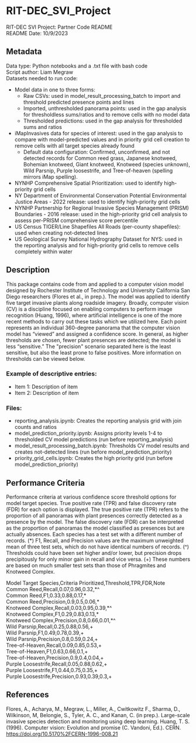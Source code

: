 # RIT-DEC_SVI_Project
RIT-DEC SVI Project: Partner Code README  
README Date: 10/9/2023  

## Metadata
Data type: Python notebooks and a .txt file with bash code  
Script author: Liam Megraw  
Datasets needed to run code:  
- Model data in one to three forms:
  - Raw CSVs: used in model_result_processing_batch to import and threshold predicted presence points and lines
  - Imported, unthresholded panorama points: used in the gap analysis for thresholdless sums/ratios and to remove cells with no model data
  - Thresholded predictions: used in the gap analysis for thresholded sums and ratios
- iMapInvasives data for species of interest: used in the gap analysis to compare with model-predicted values and in priority grid cell creation to remove cells with all target species already found
  - Default data configuration: Confirmed, unconfirmed, and not detected records for Common reed grass, Japanese knotweed, Bohemian knotweed, Giant knotweed, Knotweed (species unknown), Wild Parsnip, Purple loosestrife, and Tree-of-heaven (spelling mirrors iMap spelling).
- NYNHP Comprehensive Spatial Prioritization: used to identify high-priority grid cells
- NY Department of Environmental Conservation Potential Environmental Justice Areas - 2022 release: used to identify high-priority grid cells
- NYNHP Partnership for Regional Invasive Species Management (PRISM) Boundaries - 2016 release: used in the high-priority grid cell analysis to assess per-PRISM comprehensive score percentile
- US Census TIGER/Line Shapefiles All Roads (per-county shapefiles): used when creating not-detected lines
- US Geological Survey National Hydrography Dataset for NYS: used in the reporting analysis and for high-priority grid cells to remove cells completely within water

## Description
This package contains code from and applied to a computer vision model designed by Rochester Institute of Technology and University California San Diego researchers (Flores et al., in prep.). The model was applied to identify five target invasive plants along roadside imagery. Broadly, computer vision (CV) is a discipline focused on enabling computers to perform image recognition (Huang, 1996), where artificial intelligence is one of the more recent methods to carry out these tasks which we utilized here. Each point represents an individual 360-degree panorama that the computer vision model has “viewed” and assigned a confidence score. In general, as higher thresholds are chosen, fewer plant presences are detected; the model is less “sensitive.” The "precision" scenario separated here is the least sensitive, but also the least prone to false positives. More information on thresholds can be viewed below.

### Example of descriptive entries:
- Item 1: Description of item
- Item 2: Description of item

### Files:
- reporting_analysis.ipynb: Creates the reporting analysis grid with join counts and ratios
- model_prediction_priority.ipynb: Assigns priority levels 1-4 to thresholded CV model predictions (run before reporting_analysis)
- model_result_processing_batch.ipynb: Thresholds CV model results and creates not-detected lines (run before model_prediction_priority)
- priority_grid_cells.ipynb: Creates the high priority grid (run before model_prediction_priority)

## Performance Criteria

Performance criteria at various confidence score threshold options for model target species. True positive rate (TPR) and false discovery rate (FDR) for each option is displayed. The true positive rate (TPR) refers to the proportion of all panoramas with plant presences correctly detected as a presence by the model. The false discovery rate (FDR) can be interpreted as the proportion of panoramas the model classified as presences but are actually absences. Each species has a test set with a different number of records. (\*) F1, Recall, and Precision values are the maximum unweighted mean of three test sets, which do not have identical numbers of records. (^) Thresholds could have been set higher and/or lower, but precision drops precipitously for only minor gain in recall and vice versa. (+) These numbers are based on much smaller test sets than those of Phragmites and Knotweed Complex. 

Model Target Species,Criteria Prioritized,Threshold,TPR,FDR,Note  
Common Reed,Recall,0.07,0.96,0.32,\*^  
Common Reed,F1,0.33,0.88,0.17,\*  
Common Reed,Precision,0.9,0.5,0.06,\*  
Knotweed Complex,Recall,0.03,0.95,0.39,\*^  
Knotweed Complex,F1,0.29,0.83,0.13,\*  
Knotweed Complex,Precision,0.8,0.66,0.01,\*^  
Wild Parsnip,Recall,0.25,0.88,0.56,+  
Wild Parsnip,F1,0.49,0.78,0.39,+  
Wild Parsnip,Precision,0.8,0.59,0.24,+  
Tree-of-Heaven,Recall,0.09,0.85,0.53,+  
Tree-of-Heaven,F1,0.63,0.66,0.1,+  
Tree-of-Heaven,Precision,0.9,0.4,0.04,+  
Purple Loosestrife,Recall,0.05,0.88,0.62,+  
Purple Loosestrife,F1,0.44,0.75,0.35,+  
Purple Loosestrife,Precision,0.93,0.39,0.3,+  

## References
Flores, A., Acharya, M., Megraw, L., Miller, A., Cwitkowitz F., Sharma, D., Wilkinson, M, Belongie, S., Tyler, A. C., and Kanan, C. (in prep.). Large-scale invasive species detection and monitoring using deep learning. 
Huang, T. S. (1996). Computer vision: Evolution and promise (C. Vandoni, Ed.). CERN. https://doi.org/10.5170%2FCERN-1996-008.21

